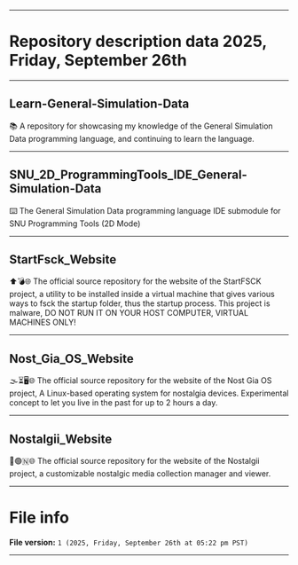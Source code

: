 
***

# Repository description data 2025, Friday, September 26th

---

## Learn-General-Simulation-Data

📚️ A repository for showcasing my knowledge of the General Simulation Data programming language, and continuing to learn the language. 

---

## SNU_2D_ProgrammingTools_IDE_General-Simulation-Data

⌨️ The General Simulation Data programming language IDE submodule for SNU Programming Tools (2D Mode)

---

## StartFsck_Website

⬆️💣️🌐️ The official source repository for the website of the StartFSCK project, a utility to be installed inside a virtual machine that gives various ways to fsck the startup folder, thus the startup process. This project is malware, DO NOT RUN IT ON YOUR HOST COMPUTER, VIRTUAL MACHINES ONLY! 

---

## Nost_Gia_OS_Website

🌫️⏳️🖥️🌐️ The official source repository for the website of the Nost Gia OS project, A Linux-based operating system for nostalgia devices. Experimental concept to let you live in the past for up to 2 hours a day. 

---

## Nostalgii_Website

🧠️🟢️🇳🌐️ The official source repository for the website of the Nostalgii project, a customizable nostalgic media collection manager and viewer. 

***

# File info

**File version:** `1 (2025, Friday, September 26th at 05:22 pm PST)`

***

